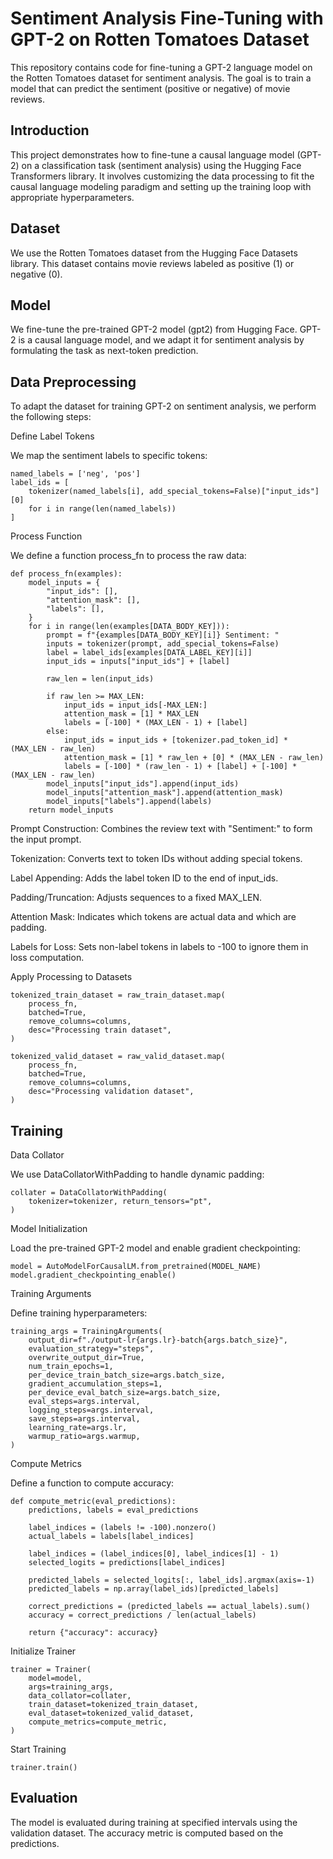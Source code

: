 # Sentiment Analysis Fine-Tuning with GPT-2 on Rotten Tomatoes Dataset
This repository contains code for fine-tuning a GPT-2 language model on the Rotten Tomatoes dataset for sentiment analysis. The goal is to train a model that can predict the sentiment (positive or negative) of movie reviews.

## Introduction
This project demonstrates how to fine-tune a causal language model (GPT-2) on a classification task (sentiment analysis) using the Hugging Face Transformers library. It involves customizing the data processing to fit the causal language modeling paradigm and setting up the training loop with appropriate hyperparameters.

## Dataset
We use the Rotten Tomatoes dataset from the Hugging Face Datasets library. This dataset contains movie reviews labeled as positive (1) or negative (0).

## Model
We fine-tune the pre-trained GPT-2 model (gpt2) from Hugging Face. GPT-2 is a causal language model, and we adapt it for sentiment analysis by formulating the task as next-token prediction.

## Data Preprocessing
To adapt the dataset for training GPT-2 on sentiment analysis, we perform the following steps:

Define Label Tokens

We map the sentiment labels to specific tokens:

```
named_labels = ['neg', 'pos']
label_ids = [
    tokenizer(named_labels[i], add_special_tokens=False)["input_ids"][0]
    for i in range(len(named_labels))
]
```

Process Function

We define a function process_fn to process the raw data:

```
def process_fn(examples):
    model_inputs = {
        "input_ids": [],
        "attention_mask": [],
        "labels": [],
    }
    for i in range(len(examples[DATA_BODY_KEY])):
        prompt = f"{examples[DATA_BODY_KEY][i]} Sentiment: "
        inputs = tokenizer(prompt, add_special_tokens=False)
        label = label_ids[examples[DATA_LABEL_KEY][i]]
        input_ids = inputs["input_ids"] + [label]

        raw_len = len(input_ids)

        if raw_len >= MAX_LEN:
            input_ids = input_ids[-MAX_LEN:]
            attention_mask = [1] * MAX_LEN
            labels = [-100] * (MAX_LEN - 1) + [label]
        else:
            input_ids = input_ids + [tokenizer.pad_token_id] * (MAX_LEN - raw_len)
            attention_mask = [1] * raw_len + [0] * (MAX_LEN - raw_len)
            labels = [-100] * (raw_len - 1) + [label] + [-100] * (MAX_LEN - raw_len)
        model_inputs["input_ids"].append(input_ids)
        model_inputs["attention_mask"].append(attention_mask)
        model_inputs["labels"].append(labels)
    return model_inputs
```

Prompt Construction: Combines the review text with "Sentiment:" to form the input prompt.

Tokenization: Converts text to token IDs without adding special tokens.

Label Appending: Adds the label token ID to the end of input_ids.

Padding/Truncation: Adjusts sequences to a fixed MAX_LEN.

Attention Mask: Indicates which tokens are actual data and which are padding.

Labels for Loss: Sets non-label tokens in labels to -100 to ignore them in loss computation.

Apply Processing to Datasets

```
tokenized_train_dataset = raw_train_dataset.map(
    process_fn,
    batched=True,
    remove_columns=columns,
    desc="Processing train dataset",
)

tokenized_valid_dataset = raw_valid_dataset.map(
    process_fn,
    batched=True,
    remove_columns=columns,
    desc="Processing validation dataset",
)
```

## Training
Data Collator

We use DataCollatorWithPadding to handle dynamic padding:

```
collater = DataCollatorWithPadding(
    tokenizer=tokenizer, return_tensors="pt",
)
```

Model Initialization

Load the pre-trained GPT-2 model and enable gradient checkpointing:
```
model = AutoModelForCausalLM.from_pretrained(MODEL_NAME)
model.gradient_checkpointing_enable()
```

Training Arguments

Define training hyperparameters:
```
training_args = TrainingArguments(
    output_dir=f"./output-lr{args.lr}-batch{args.batch_size}",
    evaluation_strategy="steps",
    overwrite_output_dir=True,
    num_train_epochs=1,
    per_device_train_batch_size=args.batch_size,
    gradient_accumulation_steps=1,
    per_device_eval_batch_size=args.batch_size,
    eval_steps=args.interval,
    logging_steps=args.interval,
    save_steps=args.interval,
    learning_rate=args.lr,
    warmup_ratio=args.warmup,
)
```

Compute Metrics

Define a function to compute accuracy:
```
def compute_metric(eval_predictions):
    predictions, labels = eval_predictions

    label_indices = (labels != -100).nonzero()
    actual_labels = labels[label_indices]

    label_indices = (label_indices[0], label_indices[1] - 1)
    selected_logits = predictions[label_indices]

    predicted_labels = selected_logits[:, label_ids].argmax(axis=-1)
    predicted_labels = np.array(label_ids)[predicted_labels]

    correct_predictions = (predicted_labels == actual_labels).sum()
    accuracy = correct_predictions / len(actual_labels)

    return {"accuracy": accuracy}
```
Initialize Trainer
```
trainer = Trainer(
    model=model,
    args=training_args,
    data_collator=collater,
    train_dataset=tokenized_train_dataset,
    eval_dataset=tokenized_valid_dataset,
    compute_metrics=compute_metric,
)
```
Start Training
```
trainer.train()
```
## Evaluation
The model is evaluated during training at specified intervals using the validation dataset. The accuracy metric is computed based on the predictions.

